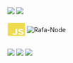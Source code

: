 <div> 
  <img height="180em" src="https://github-readme-stats.vercel.app/api?username=devrpaulo&theme=shadow_blue&show_icons=true">
  <img height="100em" src="https://github-readme-stats.vercel.app/api/top-langs/?username=devrpaulo&layout=compact&langs_count=168&theme=shadow_blue">
</div>

<div style="display: inline_block"><br>
  <img align="center" alt="paulo-Js" height="30" width="40" src="https://raw.githubusercontent.com/devicons/devicon/master/icons/javascript/javascript-plain.svg">
  <img align="center" alt="Rafa-Node" height="30" width="40" src="https://cdn.jsdelivr.net/gh/devicons/devicon@latest/icons/nodejs/nodejs-original-wordmark.svg">
</div>

##

<div> 
 <a href="[https://discord.gg/wagxzStdcR](https://discord.gg/7PaC9kj7)" target="_blank"><img src="https://img.shields.io/badge/Discord-7289DA?style=for-the-badge&logo=discord&logoColor=white" target="_blank"></a> 
  <a href = "mailto:contatordevrpaulo29@gmail.com"><img src="https://img.shields.io/badge/-Gmail-%23333?style=for-the-badge&logo=gmail&logoColor=white" target="_blank"></a>
  <a href="www.linkedin.com/in/paulo-fernando-7366aa2a7 " target="_blank"><img src="https://img.shields.io/badge/-LinkedIn-%230077B5?style=for-the-badge&logo=linkedin&logoColor=white" target="_blank"></a> 
  
</div>
